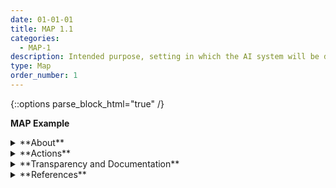 ```yaml
---
date: 01-01-01
title: MAP 1.1
categories:
  - MAP-1
description: Intended purpose, setting in which the AI system will be deployed, the specific set of users along with their expectations, and impacts of system use are understood and documented. Assumptions and related limitations about AI system purpose and use are enumerated. 
type: Map
order_number: 1
---
```

{::options parse_block_html="true" /} 


**MAP Example**

<details>
<summary markdown="span">**About**</summary>      
<br>
Mapping context may include examination of the following:
* intended and actual deployment setting.
* specific set of users. 
* operator or subject expectations. 
* concept of operations. 
* intended purpose and impact of system use. 
* requirements for system deployment and operation. 
* potential negative impacts to individuals, groups, communities, organizations, and society – or context-specific impacts such as legal requirements or impacts to the environment. 
* unintended, downstream, or other unknown contextual factors.

</details>

<details>
<summary markdown="span">**Actions**</summary>

* Pursue AI system design purposefully, after non-AI solutions are considered. 
* Define and document the task, purpose, minimum functionality, and benefits of the AI system to inform considerations about whether the project is worth pursuing.
* Maintain awareness of industry, technical, and applicable legal standards.
* Collaboratively consider intended AI system design tasks along with unanticipated purposes.
* Determine the user and organizational requirements, including business and technical requirements.
* Define the AI system context of use, including:
    * operational environment
    * impacts to individuals, groups, communities, organizations, and society
    * user characteristics and tasks
    * social environment.
* Track and document existing AI systems held by the organization, and those maintained or supported by third-party entities.
* Gain and maintain awareness about evaluating scientific claims related to AI system performance and benefits before launching into system design.
* Identify human-AI interaction and/or roles, such as whether the application will support or replace human decision making. 
* Plan for risks related to human-AI configurations, and document requirements, roles, and responsibilities for human oversight of deployed systems.

</details>

<details>
<summary markdown="span">**Transparency and Documentation**</summary>         
                     
**Transparency Considerations – Key Questions: MAP 1.1**
* Who is ultimately responsible for the decisions of the AI and is this person aware of the intended uses and limitations of the analytic?
* Who will be responsible for maintaining, re-verifying, monitoring, and updating this AI once deployed?
* Who is accountable for the ethical considerations during all stages of the AI lifecycle?
* Why was the dataset created? (e.g., were there specific tasks in mind, or a specific gap that needed to be filled?
* How does the entity ensure that the data collected are adequate, relevant, and not excessive in relation to the intended purpose?

**AI Transparency Resources: MAP 1.1**
* Datasheets for Datasets
* GAO-21-519SP: AI Accountability Framework for Federal Agencies & Other Entities
* “Stakeholders in Explainable AI,” Sep. 2018, [Online]. [link](http://arxiv.org/abs/1810.00184)

</details>

<details>
<summary markdown="span">**References**</summary>      
<br>
**Socio-technical systems**

Andrew D. Selbst, Danah Boyd, Sorelle A. Friedler, et al. 2019. Fairness and Abstraction in Sociotechnical Systems. In Proceedings of the Conference on Fairness, Accountability, and Transparency (FAccT'19). Association for Computing Machinery, New York, NY, USA, 59–68. [URL](https://doi.org/10.1145/3287560.3287598)

**Problem formulation**

Roel Dobbe, Thomas Krendl Gilbert, and Yonatan Mintz. 2021. Hard choices in artificial intelligence. Artificial Intelligence 300 (14 July 2021), 103555, ISSN 0004-3702. [URL](https://doi.org/10.1016/j.artint.2021.103555)

Samir Passi and Solon Barocas. 2019. Problem Formulation and Fairness. In Proceedings of the Conference on Fairness, Accountability, and Transparency (FAccT'19). Association for Computing Machinery, New York, NY, USA, 39–48. [URL](https://doi.org/10.1145/3287560.3287567)

**Context mapping**

Emilio Gómez-González and Emilia Gómez. 2020. Artificial intelligence in medicine and healthcare. Joint Research Centre (European Commission). [URL](https://op.europa.eu/en/publication-detail/-/publication/b4b5db47-94c0-11ea-aac4-01aa75ed71a1/language-en)

Sarah Spiekermann and Till Winkler. 2020. Value-based Engineering for Ethics by Design. arXiv:2004.13676. [URL](https://arxiv.org/abs/2004.13676)

Social Impact Lab. 2017. Framework for Context Analysis of Technologies in Social Change Projects (Draft v2.0). [URL](https://www.alnap.org/system/files/content/resource/files/main/Draft%20SIMLab%20Context%20Analysis%20Framework%20v2.0.pdf)

Solon Barocas, Asia J. Biega, Margarita Boyarskaya, et al. 2021. Responsible computing during COVID-19 and beyond. Commun. ACM 64, 7 (July 2021), 30–32. [URL](https://doi.org/10.1145/3466612)

**Identification of harms**

Harini Suresh and John V. Guttag. 2020. A Framework for Understanding Sources of Harm throughout the Machine Learning Life Cycle. arXiv:1901.10002. [URL](https://arxiv.org/abs/1901.10002)

Margarita Boyarskaya, Alexandra Olteanu, and Kate Crawford. 2020. Overcoming Failures of Imagination in AI Infused System Development and Deployment. arXiv:2011.13416. [URL](https://arxiv.org/abs/2011.13416)

Microsoft. Foundations of assessing harm. 2022. [URL](https://docs.microsoft.com/en-us/azure/architecture/guide/responsible-innovation/harms-modeling/)

**Measurement and evaluation**

Abigail Z. Jacobs and Hanna Wallach. 2021. Measurement and Fairness. In Proceedings of the 2021 ACM Conference on Fairness, Accountability, and Transparency (FAccT '21). Association for Computing Machinery, New York, NY, USA, 375–385. [URL](https://doi.org/10.1145/3442188.3445901)

Ben Hutchinson, Negar Rostamzadeh, Christina Greer, et al. 2022. Evaluation Gaps in Machine Learning Practice. arXiv:2205.05256. [URL](https://arxiv.org/abs/2205.05256)

**Understanding and documenting limitations in ML**

Alexander D'Amour, Katherine Heller, Dan Moldovan, et al. 2020. Underspecification Presents Challenges for Credibility in Modern Machine Learning. arXiv:2011.03395. [URL](https://arxiv.org/abs/2011.03395)

Jessie J. Smith, Saleema Amershi, Solon Barocas, et al. 2022. REAL ML: Recognizing, Exploring, and Articulating Limitations of Machine Learning Research. arXiv:2205.08363. [URL](https://arxiv.org/abs/2205.08363)

Margaret Mitchell, Simone Wu, Andrew Zaldivar, et al. 2019. Model Cards for Model Reporting. In Proceedings of the Conference on Fairness, Accountability, and Transparency (FAT* '19). Association for Computing Machinery, New York, NY, USA, 220–229. [URL](https://doi.org/10.1145/3287560.3287596)

Matthew Arnold, Rachel K. E. Bellamy, Michael Hind, et al. 2019. FactSheets: Increasing Trust in AI Services through Supplier's Declarations of Conformity. arXiv:1808.07261. [URL](https://arxiv.org/abs/1808.07261)

Michael A. Madaio, Luke Stark, Jennifer Wortman Vaughan, and Hanna Wallach. 2020. Co-Designing Checklists to Understand Organizational Challenges and Opportunities around Fairness in AI. In Proceedings of the 2020 CHI Conference on Human Factors in Computing Systems (CHI ‘20). Association for Computing Machinery, New York, NY, USA, 1–14. [URL](https://doi.org/10.1145/3313831.3376445)

Timnit Gebru, Jamie Morgenstern, Briana Vecchione, et al. 2021. Datasheets for Datasets. arXiv:1803.09010. [URL](https://arxiv.org/abs/1803.09010)

Bender, E. M., Friedman, B. & McMillan-Major, A.,  (2022). A Guide for Writing Data Statements for Natural Language Processing. University of Washington.  Accessed July 14, 2022. [URL](https://techpolicylab.uw.edu/wp-content/uploads/2021/11/Data_Statements_Guide_V2.pdf)

Meta AI. System Cards, a new resource for understanding how AI systems work, 2021. [URL](https://ai.facebook.com/blog/system-cards-a-new-resource-for-understanding-how-ai-systems-work/)

**When not to deploy**

Solon Barocas, Asia J. Biega, Benjamin Fish, et al. 2020. When not to design, build, or deploy. In Proceedings of the 2020 Conference on Fairness, Accountability, and Transparency (FAT* '20). Association for Computing Machinery, New York, NY, USA, 695. [URL](https://doi.org/10.1145/3351095.3375691)

**Statistical balance**

Ziad Obermeyer, Brian Powers, Christine Vogeli, and Sendhil Mullainathan. 2019. Dissecting racial bias in an algorithm used to manage the health of populations. Science 366, 6464 (25 Oct. 2019), 447-453. [URL](https://doi.org/10.1126/science.aax2342)

**Assessment of science in AI**

Arvind Narayanan. How to recognize AI snake oil. [URL](https://www.cs.princeton.edu/~arvindn/talks/MIT-STS-AI-snakeoil.pdf)

Emily M. Bender. 2022. On NYT Magazine on AI: Resist the Urge to be Impressed. (April 17, 2022). [URL](https://medium.com/@emilymenonbender/on-nyt-magazine-on-ai-resist-the-urge-to-be-impressed-3d92fd9a0edd)

</details>
